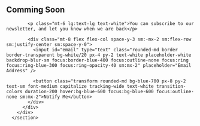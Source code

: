 <!DOCTYPE html>
<html lang="en">
<head>
    <meta charset="UTF-8">
    <meta http-equiv="X-UA-Compatible" content="IE=edge">
    <meta name="viewport" content="width=device-width, initial-scale=1.0">
    <title>Document</title>
    <script src="https://cdn.tailwindcss.com"></script>
</head>
<body>
    <section class="h-screen bg-cover" style="background-image: url('https://images.unsplash.com/photo-1619364726002-dfd4fdaee5f2?ixlib=rb-1.2.1&ixid=MnwxMjA3fDB8MHxwaG90by1wYWdlfHx8fGVufDB8fHx8&auto=format&fit=crop&w=1470&q=80')">
        <div class="flex h-full w-full items-center justify-center container mx-auto px-8">
          <div class="max-w-2xl text-center">
            <h1 class="text-3xl sm:text-5xl capitalize tracking-widest text-white lg:text-7xl">Comming Soon</h1>
      
            <p class="mt-6 lg:text-lg text-white">You can subscribe to our newsletter, and let you know when we are back</p>
      
            <div class="mt-8 flex flex-col space-y-3 sm:-mx-2 sm:flex-row sm:justify-center sm:space-y-0">
              <input id="email" type="text" class="rounded-md border border-transparent bg-white/20 px-4 py-2 text-white placeholder-white backdrop-blur-sm focus:border-blue-400 focus:outline-none focus:ring focus:ring-blue-300 focus:ring-opacity-40 sm:mx-2" placeholder="Email Address" />
      
              <button class="transform rounded-md bg-blue-700 px-8 py-2 text-sm font-medium capitalize tracking-wide text-white transition-colors duration-200 hover:bg-blue-600 focus:bg-blue-600 focus:outline-none sm:mx-2">Notify Me</button>
            </div>
          </div>
        </div>
      </section>
</body>
</html>
